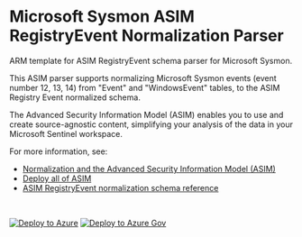 # Microsoft Sysmon ASIM RegistryEvent Normalization Parser

ARM template for ASIM RegistryEvent schema parser for Microsoft Sysmon.

This ASIM parser supports normalizing Microsoft Sysmon events (event number 12, 13, 14) from "Event" and "WindowsEvent" tables, to the ASIM Registry Event normalized schema.


The Advanced Security Information Model (ASIM) enables you to use and create source-agnostic content, simplifying your analysis of the data in your Microsoft Sentinel workspace.

For more information, see:

- [Normalization and the Advanced Security Information Model (ASIM)](https://aka.ms/AboutASIM)
- [Deploy all of ASIM](https://aka.ms/DeployASIM)
- [ASIM RegistryEvent normalization schema reference](https://aka.ms/ASimRegistryEventDoc)

<br>

[![Deploy to Azure](https://aka.ms/deploytoazurebutton)](https://portal.azure.com/#create/Microsoft.Template/uri/https%3A%2F%2Fraw.githubusercontent.com%2FAzure%2FAzure-Sentinel%2Fmaster%2FParsers%2FASimRegistryEvent%2FARM%2FASimRegistryEventMicrosoftSysmonWindowsEvent%2FASimRegistryEventMicrosoftSysmonWindowsEvent.json) [![Deploy to Azure Gov](https://aka.ms/deploytoazuregovbutton)](https://portal.azure.us/#create/Microsoft.Template/uri/https%3A%2F%2Fraw.githubusercontent.com%2FAzure%2FAzure-Sentinel%2Fmaster%2FParsers%2FASimRegistryEvent%2FARM%2FASimRegistryEventMicrosoftSysmonWindowsEvent%2FASimRegistryEventMicrosoftSysmonWindowsEvent.json)
